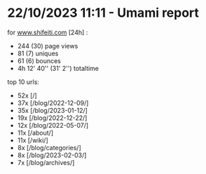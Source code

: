 # 22/10/2023 11:11 - Umami report
for www.shifeiti.com [24h] :

 - 244 (30) page views
 - 81 (7) uniques
 - 61 (6) bounces
 - 4h 12' 40'' (31' 2'') totaltime


top 10 urls:
 - 52x [/]
 - 37x [/blog/2022-12-09/]
 - 35x [/blog/2023-01-12/]
 - 19x [/blog/2022-12-22/]
 - 12x [/blog/2022-05-07/]
 - 11x [/about/]
 - 11x [/wiki/]
 - 8x [/blog/categories/]
 - 8x [/blog/2023-02-03/]
 - 7x [/blog/archives/]


